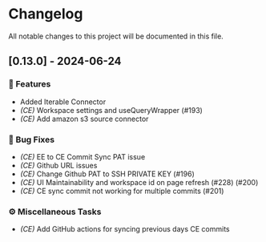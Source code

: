 # Changelog

All notable changes to this project will be documented in this file.

## [0.13.0] - 2024-06-24

### 🚀 Features

- Added Iterable Connector
- *(CE)* Workspace settings and useQueryWrapper (#193)
- *(CE)* Add amazon s3 source connector

### 🐛 Bug Fixes

- *(CE)* EE to CE Commit Sync PAT issue
- *(CE)* Github URL issues
- *(CE)* Change Github PAT to SSH PRIVATE KEY (#196)
- *(CE)* UI Maintainability and workspace id on page refresh (#228) (#200)
- *(CE)* CE sync commit not working for multiple commits (#201)

### ⚙️ Miscellaneous Tasks

- *(CE)* Add GitHub actions for syncing previous days CE commits

<!-- generated by git-cliff -->
